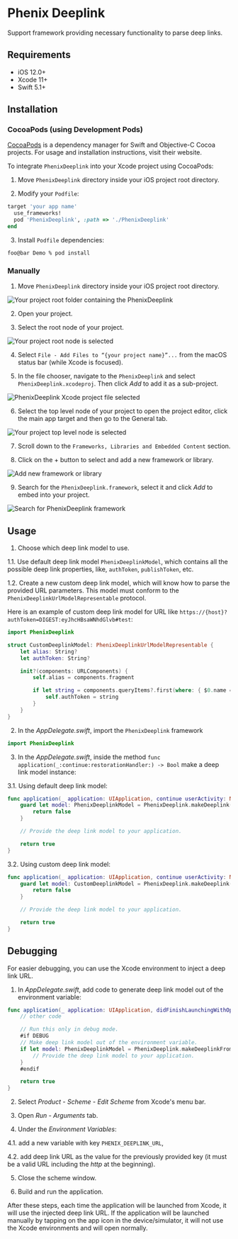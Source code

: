 # Phenix Deeplink

Support framework providing necessary functionality to parse deep links.

## Requirements
* iOS 12.0+
* Xcode 11+
* Swift 5.1+

## Installation

### CocoaPods (using Development Pods)

[CocoaPods](https://cocoapods.org) is a dependency manager for Swift and Objective-C Cocoa projects.
For usage and installation instructions, visit their website.

To integrate `PhenixDeeplink` into your Xcode project using CocoaPods:

1. Move `PhenixDeeplink` directory inside your iOS project root directory.

2. Modify your `Podfile`:

```ruby
target 'your app name'
  use_frameworks!
  pod 'PhenixDeeplink', :path => './PhenixDeeplink'
end
```

3. Install `Podfile` dependencies:

```shell
foo@bar Demo % pod install
```

### Manually

1. Move `PhenixDeeplink` directory inside your iOS project root directory.

![Your project root folder containing the PhenixDeeplink](./docs/resources/image1.png)

2. Open your project.

3. Select the root node of your project.

![Your project root node is selected](./docs/resources/image2.png)

4. Select `File - Add Files to “{your project name}”...` from the macOS status bar (while Xcode is focused).

5. In the file chooser, navigate to the `PhenixDeeplink` and select `PhenixDeeplink.xcodeproj`.
Then click *Add* to add it as a sub-project.

![PhenixDeeplink Xcode project file selected](./docs/resources/image3.png)

6. Select the top level node of your project to open the project editor,
click the main app target and then go to the General tab.

![Your project top level node is selected](./docs/resources/image4.png)

7. Scroll down to the `Frameworks, Libraries and Embedded Content` section.

8. Click on the + button to select and add a new framework or library.

![Add new framework or library](./docs/resources/image5.png)

9. Search for the `PhenixDeeplink.framework`, select it and click *Add* to embed into your project.

![Search for PhenixDeeplink framework](./docs/resources/image6.png)

## Usage

1. Choose which deep link model to use.

1.1. Use default deep link model `PhenixDeeplinkModel`,
which contains all the possible deep link properties, like, `authToken`, `publishToken`, etc.

1.2. Create a new custom deep link model, which will know how to parse the provided URL parameters.
This model must conform to the `PhenixDeeplinkUrlModelRepresentable` protocol.

Here is an example of custom deep link model for URL like  `https://{host}?authToken=DIGEST:eyJhcHBsaWNhdGlvb#test`:

```swift
import PhenixDeeplink

struct CustomDeeplinkModel: PhenixDeeplinkUrlModelRepresentable {
    let alias: String?
    let authToken: String?

    init?(components: URLComponents) {
        self.alias = components.fragment

        if let string = components.queryItems?.first(where: { $0.name == "authToken" })?.value {
            self.authToken = string
        }
    }
}
```

2. In the *AppDelegate.swift*, import the `PhenixDeeplink` framework

```swift
import PhenixDeeplink
```

3. In the *AppDelegate.swift*, inside the method `func application(_:continue:restorationHandler:) -> Bool`
make a deep link model instance:

3.1. Using default deep link model:

```swift
func application(_ application: UIApplication, continue userActivity: NSUserActivity, restorationHandler: @escaping ([UIUserActivityRestoring]?) -> Void) -> Bool {
    guard let model: PhenixDeeplinkModel = PhenixDeeplink.makeDeeplink(userActivity) else {
        return false
    }

    // Provide the deep link model to your application.

    return true
}
```

3.2. Using custom deep link model:

```swift
func application(_ application: UIApplication, continue userActivity: NSUserActivity, restorationHandler: @escaping ([UIUserActivityRestoring]?) -> Void) -> Bool {
    guard let model: CustomDeeplinkModel = PhenixDeeplink.makeDeeplink(userActivity) else {
        return false
    }

    // Provide the deep link model to your application.

    return true
}
```

## Debugging

For easier debugging, you can use the Xcode environment to inject a deep link URL.

1. In *AppDelegate.swift*, add code to generate deep link model out of the environment variable:

```swift
func application(_ application: UIApplication, didFinishLaunchingWithOptions launchOptions: [UIApplication.LaunchOptionsKey: Any]?) -> Bool {
    // other code

    // Run this only in debug mode.
    #if DEBUG
    // Make deep link model out of the environment variable.
    if let model: PhenixDeeplinkModel = PhenixDeeplink.makeDeeplinkFromEnvironment() {
        // Provide the deep link model to your application.
    }
    #endif

    return true
}
```

2. Select *Product - Scheme - Edit Scheme* from Xcode's menu bar.

3. Open *Run - Arguments* tab.

4. Under the *Environment Variables*:

4.1. add a new variable with key `PHENIX_DEEPLINK_URL`,

4.2. add deep link URL as the value for the previously provided key (it must be a valid URL including the *http* at the beginning).

5. Close the scheme window.

6. Build and run the application.

After these steps, each time the application will be launched from Xcode, it will use the injected deep link URL.
If the application will be launched manually by tapping on the app icon in the device/simulator,
it will not use the Xcode environments and will open normally.
